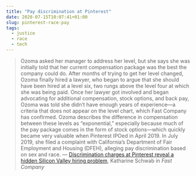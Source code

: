 ```yaml
---
title: "Pay discrimination at Pinterest"
date: 2020-07-15T10:07:41+01:00
slug: pinterest-race-pay
tags:
  - justice
  - race
  - tech
---
```


> Ozoma asked her manager to address her level, but she says she was initially told that her current compensation package was the best the company could do. After months of trying to get her level changed, Ozoma finally hired a lawyer, who began to argue that she should have been hired at a level six, two rungs above the level four at which she was being paid. Once her lawyer got involved and began advocating for additional compensation, stock options, and back pay, Ozoma was told she didn’t have enough years of experience—a criteria that does not appear on the level chart, which Fast Company has confirmed. Ozoma describes the difference in compensation between these levels as “exponential,” especially because much of the pay package comes in the form of stock options—which quickly became very valuable when Pinterest IPOed in April 2019. In July 2019, she filed a complaint with California’s Department of Fair Employment and Housing (DFEH), alleging pay discrimination based on sex and race.
&mdash; [Discrimination charges at Pinterest reveal a hidden Silicon Valley hiring problem](https://article.url), Katharine Schwab in _Fast Company_
